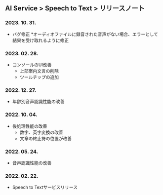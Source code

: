 ## AI Service > Speech to Text > リリースノート

### 2023. 10. 31.

* バグ修正
    *オーディオファイルに録音された音声がない場合、エラーとして結果を受け取れるように修正

### 2023. 02. 28.

* コンソールのUI改善
    * 上部案内文言の削除
    * ツールチップの追加

### 2022. 12. 27.

* 年齢別音声認識性能の改善

### 2022. 10. 04.

* 後処理性能の改善
    * 数字、英字変換の改善
    * 文章の終止符の位置が改善

### 2022. 05. 24.

* 音声認識性能の改善

### 2022. 02. 22.

* Speech to Textサービスリリース
